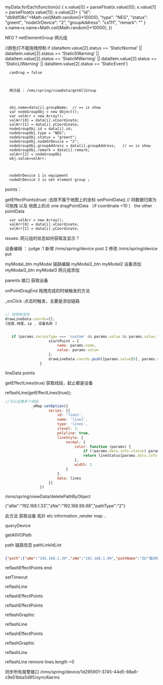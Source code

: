 myData.forEach(function(x) {
    x.value[0] = parseFloat(x.value[0]);
    x.value[1] = parseFloat(x.value[1]);
    x.value[2]=  {
  "id": "db9df08c"+Math.ceil(Math.random()*10000),
  "type": "NEG",
  "status": "greent",
  "nodeOrDevice": "2",
  "groupAddress": "cs111",
  "remark": ""
  }
    x.name=x.name+Math.ceil(Math.random()*10000);
  })





  NEG ? netElementGroup  网元组



  //颜色灯不能拖拽控制
  if (dataItem.value[2].status == 'StaticNormal' || 
      dataItem.value[2].status == 'StaticSWarning' ||  
      dataItem.value[2].status == 'StaticMWarning' || 
      dataItem.value[2].status == 'StaticLIWarning' || 
      dataItem.value[2].status == 'StaticEvent')
      
      canDrag = false



      网元组 : /nms/spring/viewData/getAllGroup



      obj.name=data[i].groupName;  // == is show 
      var nodeGroupObj = new Object();
      var valArr = new Array();
      valArr[0] = data[i].xCoordinate;
      valArr[1] = data[i].yCoordinate;
      nodeGroupObj.id = data[i].id;
      nodeGroupObj.type = "NEG";
      nodeGroupObj.status = "greent";
      nodeGroupObj.nodeOrDevice = "2";
      nodeGroupObj.groupAddress = data[i].groupAddress;   // == is show 
      nodeGroupObj.remark = data[i].remark;
      valArr[2] = nodeGroupObj
      obj.value=valArr; 



      nodeOrDevice 1 is equipment  
      nodeOrDevice 2 is net element group ;


      
points：

  getEffectPoints(true) :去除不属于地图上的坐标
    setPointData() // 将数据归类为 可拖拽 以及 地图上的点
     one dragPointData （if coordinate <10 ）  the other pointData  








      var valArr = new Array();
      valArr[0] = data[i].xCoordinate;
      valArr[1] = data[i].yCoordinate;


  issues:
      网元组的状态如何获取及显示？





设备编辑 ：
  judge :1 新增    /nms/spring/device   post
         2 修改    /nms/spring/device   put 




myModal_btn  myModal 链路编辑
myModal2_btn myModal2 设备添加
myModal3_btn myModal3 网元组添加




parents 接口 获取设备
















onPointDragEnd  拖拽完成的时候触发的方法


_onClick :点击时触发，主要是添加链路



```js

// 说明有坐标
drawLineData.coords=[];
[经度,纬度，ip , 设备名称 ]


   if (params.seriesType === 'custom' && params.value && params.value.length > 1 && params.value[0] > 0) {
                    startPoint = {
                        name: params.name,
                        value: params.value
                    };
                    drawLineData.coords.push([params.value[0], params.value[1],params.data.value[2].ip,params.name]);
                }

```
lineData  points 

getEffectLines(true) 获取线段，起止都是设备

 reflashLine(getEffectLines(true));



```js
//可以设置多个线段
			_eMap.setOption({
					series: [{
						id: 'line1',
						name: 'line1',
						type: 'lines',
						zlevel: 3,
						polyline: true,
						lineStyle: {
							normal: {
								color: function (params) {
									if (!params.data.info.status) params.data.info.status = 'Normal';
									return lineStatus[params.data.info.status];
								},
								width: 2
							}
						},
						data: lines
					}]
				})

```


<!-- pathType  2： 线 -->
/nms/spring/viewData/deletePathByObject

{"aNe":"192.168.1.33","zNe":"192.168.99.98","pathType":"2"}



此方法  获取设备 拓扑  etc information ,render map ..

queryDevice


getAllVOPath

path 链路信息
pathLinkIdList



```json

{"path":{"aNe":"192.168.1.39","zNe":"192.168.1.99","pathName":"白广路SM2000_PRC1,白广路SM2000_PRC","pathType":"2","remark":""},"pathLinkIdList":[{"aNode":"192.168.1.39","zNode":"192.168.1.99","aSlot":"102.53,29.14","aPort":"106.07,28.11","zSlot":"","zPort":"","linkName":"45","linkStatus":"0","linkType":2},{"aNode":"192.168.1.39","zNode":"192.168.1.99","aSlot":"105.02,33.39","aPort":"102.53,29.14","zSlot":"","zPort":"","linkStatus":"0","linkType":2}]}
```





reflashEffectPoints end 


setTimeout

reflashLine

reflashEffectPoints


reflashEffectPoints

reflashGraphic

reflashLine

reflashEffectPoints

reflashGraphic

reflashLine

reflashLine remove  lines.length =0



同步所有报警接口 /nms/spring/device/1d295901-3745-44d5-88a6-c9e51bba5d95/syncAlarms